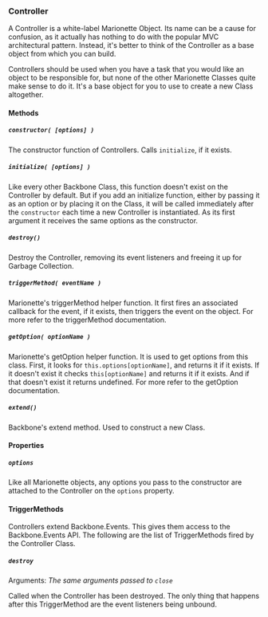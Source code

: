 ### Controller

A Controller is a white-label Marionette Object. Its name can be a cause for
confusion, as it actually has nothing to do with the popular MVC architectural pattern.
Instead, it's better to think of the Controller as a base object from which you can build.

Controllers should be used when you have a task that you would like an object to be responsible for,
but none of the other Marionette Classes quite make sense to do it. It's a base object for you to use to
create a new Class altogether.

#### Methods

##### `constructor( [options] )`

The constructor function of Controllers. Calls `initialize`, if it exists. 

##### `initialize( [options] )`

Like every other Backbone Class, this function doesn't exist on the Controller by default. But if
you add an initialize function, either by passing it as an option or by placing it on the Class,
it will be called immediately after the `constructor` each time a new Controller is instantiated.
As its first argument it receives the same options as the constructor.

##### `destroy()`

Destroy the Controller, removing its event listeners and freeing it up for Garbage
Collection.

##### `triggerMethod( eventName )`

Marionette's triggerMethod helper function. It first fires an associated callback for the event, if it exists,
then triggers the event on the object. For more refer to the triggerMethod documentation.

##### `getOption( optionName )`

Marionette's getOption helper function. It is used to get options from this class. First,
it looks for `this.options[optionName]`, and returns it if it exists. If it doesn't exist it checks
`this[optionName]` and returns it if it exists. And if that doesn't exist it returns undefined. For more
refer to the getOption documentation.

##### `extend()`

Backbone's extend method. Used to construct a new Class.

#### Properties

##### `options`

Like all Marionette objects, any options you pass to the constructor are attached to the Controller on the `options`
property.

#### TriggerMethods

Controllers extend Backbone.Events. This gives them access to the Backbone.Events API. The following
are the list of TriggerMethods fired by the Controller Class.
 
##### `destroy`  
Arguments: *The same arguments passed to `close`*

Called when the Controller has been destroyed. The only thing that happens after this
TriggerMethod are the event listeners being unbound.
